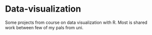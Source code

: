 # Data-visualization

Some projects from course on data visualization with R. Most is shared work between few of my pals from uni.
